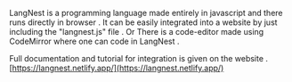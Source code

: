 LangNest is a programming language made entirely in javascript and there runs directly in browser .
It can be easily integrated into a website by just including the "langnest.js" file .
Or There is a code-editor made using CodeMirror where one can code in LangNest .

Full documentation and tutorial for integration is given on the website .
[https://langnest.netlify.app/](https://langnest.netlify.app/)
